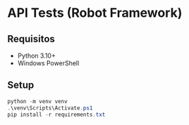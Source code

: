 # API Tests (Robot Framework)

## Requisitos
- Python 3.10+
- Windows PowerShell

## Setup
```ps1
python -m venv venv
.\venv\Scripts\Activate.ps1
pip install -r requirements.txt
